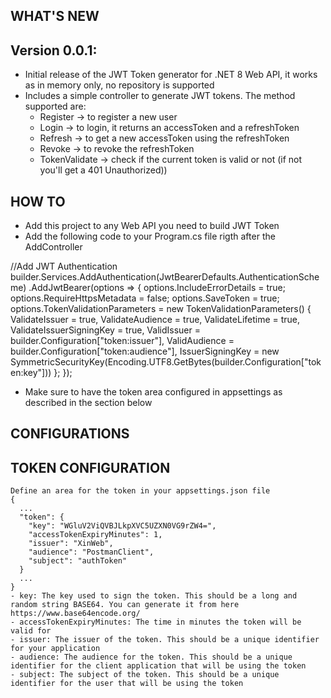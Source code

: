 WHAT'S NEW
------------------
Version 0.0.1:
------------------
- Initial release of the JWT Token generator for .NET 8 Web API, it works as in memory only, no repository is supported
- Includes a simple controller to generate JWT tokens. The method supported are:
  - Register -> to register a new user
  - Login -> to login, it returns an accessToken and a refreshToken
  - Refresh -> to get a new accessToken using the refreshToken
  - Revoke -> to revoke the refreshToken
  - TokenValidate -> check if the current token is valid or not (if not you'll get a 401 Unauthorized))

HOW TO
------------------
- Add this project to any Web API you need to build JWT Token 
- Add the following code to your Program.cs file rigth after the AddController

//Add JWT Authentication
builder.Services.AddAuthentication(JwtBearerDefaults.AuthenticationScheme)
    .AddJwtBearer(options =>
    {
        options.IncludeErrorDetails = true;
        options.RequireHttpsMetadata = false;
        options.SaveToken = true;
        options.TokenValidationParameters = new TokenValidationParameters()
        {
            ValidateIssuer = true,
            ValidateAudience = true,
            ValidateLifetime = true,
            ValidateIssuerSigningKey = true,
            ValidIssuer = builder.Configuration["token:issuer"],
            ValidAudience = builder.Configuration["token:audience"],
            IssuerSigningKey = new SymmetricSecurityKey(Encoding.UTF8.GetBytes(builder.Configuration["token:key"]))
        };
    });

- Make sure to have the token area configured in appsettings as described in the section below


CONFIGURATIONS
------------------

TOKEN CONFIGURATION
-------------------
    Define an area for the token in your appsettings.json file
    {
      ...
      "token": {
        "key": "WGluV2ViQVBJLkpXVC5UZXN0VG9rZW4=",
        "accessTokenExpiryMinutes": 1,
        "issuer": "XinWeb",
        "audience": "PostmanClient",
        "subject": "authToken"
      }
      ...
    }
    - key: The key used to sign the token. This should be a long and random string BASE64. You can generate it from here https://www.base64encode.org/
    - accessTokenExpiryMinutes: The time in minutes the token will be valid for
    - issuer: The issuer of the token. This should be a unique identifier for your application
    - audience: The audience for the token. This should be a unique identifier for the client application that will be using the token
    - subject: The subject of the token. This should be a unique identifier for the user that will be using the token